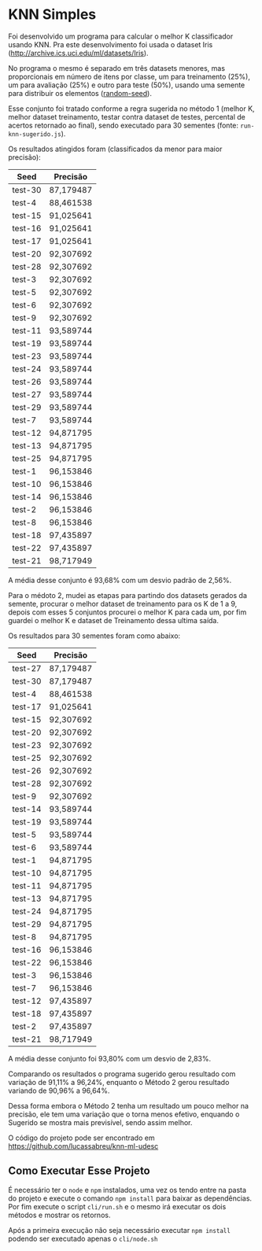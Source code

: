 KNN Simples
===========

Foi desenvolvido um programa para calcular o melhor K classificador usando KNN. Pra este desenvolvimento foi usada o dataset Iris (http://archive.ics.uci.edu/ml/datasets/Iris).

No programa o mesmo é separado em três datasets menores, mas proporcionais em número de itens por classe, um para treinamento (25%), um para avaliação (25%) e outro para teste (50%), usando uma semente para distribuir os elementos ([random-seed](https://www.npmjs.com/package/random-seed)).

Esse conjunto foi tratado conforme a regra sugerida no método 1 (melhor K, melhor dataset treinamento, testar contra dataset de testes, percental de acertos retornado ao final), sendo executado para 30 sementes (fonte: `run-knn-sugerido.js`).

Os resultados atingidos foram (classificados da menor para maior precisão):

Seed    | Precisão
--------|----------
test-30	| 87,179487
test-4	| 88,461538
test-15	| 91,025641
test-16	| 91,025641
test-17	| 91,025641
test-20	| 92,307692
test-28	| 92,307692
test-3	| 92,307692
test-5	| 92,307692
test-6	| 92,307692
test-9	| 92,307692
test-11	| 93,589744
test-19	| 93,589744
test-23	| 93,589744
test-24	| 93,589744
test-26	| 93,589744
test-27	| 93,589744
test-29	| 93,589744
test-7	| 93,589744
test-12	| 94,871795
test-13	| 94,871795
test-25	| 94,871795
test-1	| 96,153846
test-10	| 96,153846
test-14	| 96,153846
test-2	| 96,153846
test-8	| 96,153846
test-18	| 97,435897
test-22	| 97,435897
test-21	| 98,717949

A média desse conjunto é 93,68% com um desvio padrão de 2,56%.

Para o médoto 2, mudei as etapas para partindo dos datasets gerados da semente, procurar o melhor dataset de treinamento para os K de 1 a 9, depois com esses 5 conjuntos procurei o melhor K para cada um, por fim guardei o melhor K e dataset de Treinamento dessa ultima saída.

Os resultados para 30 sementes foram como abaixo:

Seed    | Precisão
--------|----------
test-27	| 87,179487
test-30	| 87,179487
test-4	| 88,461538
test-17	| 91,025641
test-15	| 92,307692
test-20	| 92,307692
test-23	| 92,307692
test-25	| 92,307692
test-26	| 92,307692
test-28	| 92,307692
test-9	| 92,307692
test-14	| 93,589744
test-19	| 93,589744
test-5	| 93,589744
test-6	| 93,589744
test-1	| 94,871795
test-10	| 94,871795
test-11	| 94,871795
test-13	| 94,871795
test-24	| 94,871795
test-29	| 94,871795
test-8	| 94,871795
test-16	| 96,153846
test-22	| 96,153846
test-3	| 96,153846
test-7	| 96,153846
test-12	| 97,435897
test-18	| 97,435897
test-2	| 97,435897
test-21	| 98,717949

A média desse conjunto foi 93,80% com um desvio de 2,83%.

Comparando os resultados o programa sugerido gerou resultado com variação de 91,11% a 96,24%, enquanto o Método 2 gerou resultado variando de 90,96% a 96,64%.

Dessa forma embora o Método 2 tenha um resultado um pouco melhor na precisão, ele tem uma variação que o torna menos efetivo, enquando o Sugerido se mostra mais previsível, sendo assim melhor.

O código do projeto pode ser encontrado em https://github.com/lucassabreu/knn-ml-udesc

Como Executar Esse Projeto
--------------------------

É necessário ter o `node` e `npm` instalados, uma vez os tendo entre na pasta do projeto e execute o comando `npm install` para baixar as dependências. Por fim execute o script `cli/run.sh` e o mesmo irá executar os dois métodos e mostrar os retornos.

Após a primeira execução não seja necessário executar `npm install` podendo ser executado apenas o `cli/node.sh`

